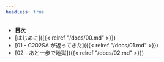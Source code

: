 ```yaml
---
headless: true
---
```


- **目次**
- [はじめに]({{< relref "/docs/00.md" >}})
- [01 - C202SA が返ってきた]({{< relref "/docs/01.md" >}})
- [02 - あと一歩で地獄]({{< relref "/docs/02.md" >}})
